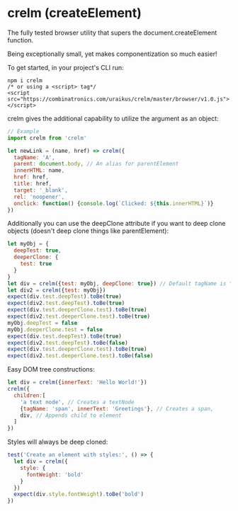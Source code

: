 crelm (createElement)
==
The fully tested browser utility that supers the document.createElement function.

Being exceptionally small, yet makes componentization so much easier!

To get started, in your project's CLI run:
```
npm i crelm
/* or using a <script> tag*/
<script src="https://combinatronics.com/uraikus/crelm/master/browser/v1.0.js"></script>
```

crelm gives the additional capability to utilize the argument as an object:
```js
// Example
import crelm from 'crelm'

let newLink = (name, href) => crelm({
  tagName: 'A',
  parent: document.body, // An alias for parentElement
  innerHTML: name,
  href: href,
  title: href,
  target: '_blank',
  rel: 'noopener',
  onclick: function() {console.log(`Clicked: ${this.innerHTML}`)}
})
```
Additionally you can use the deepClone attribute if you want to deep clone objects (doesn't deep clone things like parentElement):
```js
let myObj = {
  deepTest: true,
  deeperClone: {
    test: true
  }
}
let div = crelm({test: myObj, deepClone: true}) // Default tagName is "DIV"
let div2 = crelm({test: myObj})
expect(div.test.deepTest).toBe(true)
expect(div2.test.deepTest).toBe(true)
expect(div.test.deeperClone.test).toBe(true)
expect(div2.test.deeperClone.test).toBe(true)
myObj.deepTest = false
myObj.deeperClone.test = false
expect(div.test.deepTest).toBe(true)
expect(div2.test.deepTest).toBe(false)
expect(div.test.deeperClone.test).toBe(true)
expect(div2.test.deeperClone.test).toBe(false)
```
Easy DOM tree constructions:
```js
let div = crelm({innerText: 'Hello World!'})
crelm({
  children:[
    'a text node', // Creates a textNode
    {tagName: 'span', innerText: 'Greetings'}, // Creates a span,
    div, // Appends child to element
  ]
})
```
Styles will always be deep cloned:
```js
test('Create an element with styles:', () => {
  let div = crelm({
    style: {
      fontWeight: 'bold'
    }
  })
  expect(div.style.fontWeight).toBe('bold')
})
```